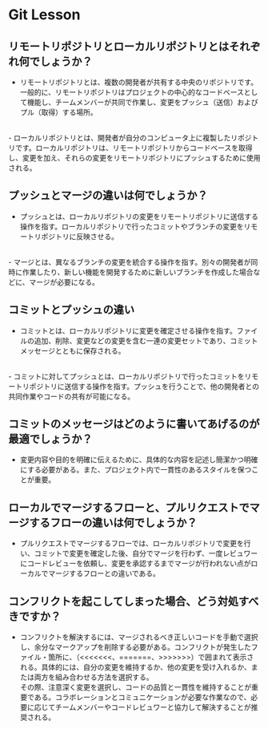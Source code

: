 # Git Lesson

## リモートリポジトリとローカルリポジトリとはそれぞれ何でしょうか？
- リモートリポジトリとは、複数の開発者が共有する中央のリポジトリです。一般的に、リモートリポジトリはプロジェクトの中心的なコードベースとして機能し、チームメンバーが共同で作業し、変更をプッシュ（送信）およびプル（取得）する場所。
<br>
- ローカルリポジトリとは、開発者が自分のコンピュータ上に複製したリポジトリです。ローカルリポジトリは、リモートリポジトリからコードベースを取得し、変更を加え、それらの変更をリモートリポジトリにプッシュするために使用される。

## プッシュとマージの違いは何でしょうか？
- プッシュとは、ローカルリポジトリの変更をリモートリポジトリに送信する操作を指す。ローカルリポジトリで行ったコミットやブランチの変更をリモートリポジトリに反映させる。
<br>
- マージとは、異なるブランチの変更を統合する操作を指す。別々の開発者が同時に作業したり、新しい機能を開発するために新しいブランチを作成した場合などに、マージが必要になる。

## コミットとプッシュの違い
- コミットとは、ローカルリポジトリに変更を確定させる操作を指す。ファイルの追加、削除、変更などの変更を含む一連の変更セットであり、コミットメッセージとともに保存される。
<br>
- コミットに対してプッシュとは、ローカルリポジトリで行ったコミットをリモートリポジトリに送信する操作を指す。プッシュを行うことで、他の開発者との共同作業やコードの共有が可能になる。

## コミットのメッセージはどのように書いてあげるのが最適でしょうか？
- 変更内容や目的を明確に伝えるために、具体的な内容を記述し簡潔かつ明確にする必要がある。また、プロジェクト内で一貫性のあるスタイルを保つことが重要。

## ローカルでマージするフローと、プルリクエストでマージするフローの違いは何でしょうか？
- プルリクエストでマージするフローでは、ローカルリポジトリで変更を行い、コミットで変更を確定した後、自分でマージを行わず、一度レビュワーにコードレビューを依頼し、変更を承認するまでマージが行われない点がローカルでマージするフローとの違いである。

## コンフリクトを起こしてしまった場合、どう対処すべきですか？
- コンフリクトを解決するには、マージされるべき正しいコードを手動で選択し、余分なマークアップを削除する必要がある。コンフリクトが発生したファイル・箇所に、（<<<<<<<、=======、>>>>>>>）で囲まれて表示される。具体的には、自分の変更を維持するか、他の変更を受け入れるか、または両方を組み合わせる方法を選択する。<br>
その際、注意深く変更を選択し、コードの品質と一貫性を維持することが重要である。コラボレーションとコミュニケーションが必要な作業なので、必要に応じてチームメンバーやコードレビュワーと協力して解決することが推奨される。